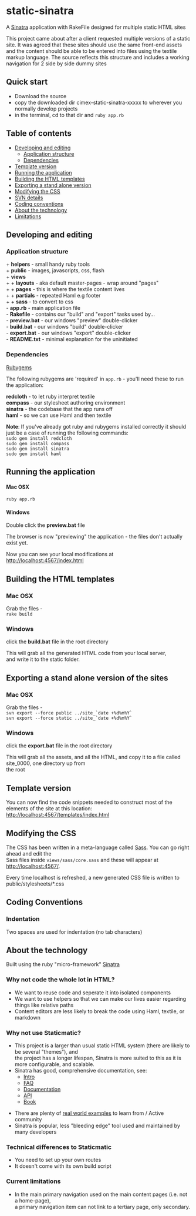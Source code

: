 <h1>static-sinatra</h1>
<p>A <a href="http://www.sinatrarb.com/">Sinatra</a> application with RakeFile designed for multiple static <span class="caps">HTML</span> sites</p>
<p>This project came about after a client requested multiple versions of a static site. It was agreed that these sites should use the same front-end assets and the content should be able to be entered into
files using the textile markup language. The source reflects this structure and includes a working navigation for 2 side by side dummy sites</p>
<h2>Quick start</h2>
<ul>
<li>Download the source</li>
<li>copy the downloaded dir cimex-static-sinatra-xxxxx to wherever you normally develop projects</li>
<li>in the terminal, cd to that dir and <code>ruby app.rb</code></li>
</ul>
<h2 id="table-of-contents">Table of contents</h2>
<ul>
<li><a href="#developing-and-editing">Developing and editing</a>
<ul>
<li><a href="#application-structure">Application structure</a></li>
<li><a href="#dependencies">Dependencies</a></li>
</ul></li>
<li><a href="#template-version">Template version</a></li>
<li><a href="#running-the-application">Running the application</a></li>
<li><a href="#building-the-html-templates">Building the <span class="caps">HTML</span> templates</a></li>
<li><a href="#exporting">Exporting a stand alone version</a></li>
<li><a href="#modifying-the-css">Modifying the <span class="caps">CSS</span></a></li>
<li><a href="#svn-details"><span class="caps">SVN</span> details</a></li>
<li><a href="#coding-conventions">Coding conventions</a></li>
<li><a href="#technology">About the technology</a></li>
<li><a href="#limitations">Limitations</a></li>
</ul>
<h2 id="developing-and-editing">Developing and editing</h2>
<h3 id="application-structure">Application structure</h3>
<p>+ <b>helpers</b> - small handy ruby tools<br />
+ <b>public</b> - images, javascripts, css, flash<br />
+ <b>views</b><br />
+ + <b>layouts</b> - aka default master-pages - wrap around "pages"<br />
+ + <b>pages</b> - this is where the textile content lives<br />
+ + <b>partials</b> - repeated Haml e.g footer<br />
+ + <b>sass</b> - to convert to css<br />
- <b>app.rb</b> - main application file<br />
- <b>Rakefile</b> - contains our "build" and "export" tasks used by&#8230;<br />
- <b>preview.bat</b> - our windows "preview" double-clicker<br />
- <b>build.bat</b> - our windows "build" double-clicker<br />
- <b>export.bat</b> - our windows "export" double-clicker<br />
- <b><span class="caps">README</span>.txt</b> - minimal explanation for the uninitiated</p>
<h3 id="dependencies">Dependencies</h3>
<p><a href="http://rubyforge.org/frs/?group-id=126">Rubygems</a></p>
<p>The following rubygems are 'required' in <code>app.rb</code> - you'll need these to run the application:</p>
<p><b>redcloth</b> - to let ruby interpret textile<br />
<b>compass</b> - our stylesheet authoring environment<br />
<b>sinatra</b> - the codebase that the app runs off<br />
<b>haml</b> - so we can use Haml and then textile</p>
<p><b>Note</b>: If you've already got ruby and rubygems installed correctly it should just be a case of running the following commands:<br />
<code>sudo gem install redcloth</code><br />
<code>sudo gem install compass</code><br />
<code>sudo gem install sinatra</code><br />
<code>sudo gem install haml</code></p>
<h2 id="running-the-application">Running the application</h2>
<h4>Mac <span class="caps">OSX</span></h4>
<code>ruby app.rb</code></p>
<h4>Windows</h4>
<p>Double click the <b>preview.bat</b> file</p>
<p>The browser is now "previewing" the application - the files don't actually exist yet.</p>
<p>Now you can see your local modifications at <a href="http://localhost:4567/index.html">http://localhost:4567/index.html</a></p>
<h2 id="building-the-html-templates">Building the <span class="caps">HTML</span> templates</h2>
<h3>Mac <span class="caps">OSX</span></h3>
Grab the files -<br />
<code>rake build</code></p>
<h3>Windows</h3>
<p>click the <b>build.bat</b> file in the root directory</p>
<p>This will grab all the generated <span class="caps">HTML</span> code from your local server,<br />
and write it to the static folder.</p>
<h2 id="exporting">Exporting a stand alone version of the sites</h2>
<h3>Mac <span class="caps">OSX</span></h3>
Grab the files -<br />
<code>svn export --force public ../site_`date +%d%m%Y`</code><br />
<code>svn export --force static ../site_`date +%d%m%Y`</code></p>
<h3>Windows</h3>
<p>click the <b>export.bat</b> file in the root directory</p>
<p>This will grab all the assets, and all the <span class="caps">HTML</span>, and copy it to a file called site_0000, one directory up from<br />
the root</p>
<h2 id="template-version">Template version</h2>
<p>You can now find the code snippets needed to construct most of the elements of the site at this location:<br />
<a href="http://localhost:4567/templates/index.html">http://localhost:4567/templates/index.html</a></p>
<h2 id="modifying-the-css">Modifying the <span class="caps">CSS</span></h2>
<p>The <span class="caps">CSS</span> has been written in a meta-language called <a href="http://sass-lang.com/">Sass</a>. You can go right ahead and edit the<br />
Sass files inside <code>views/sass/core.sass</code> and these will appear at <a href="http://localhost:4567/">http://localhost:4567/</a>.</p>
<p>Every time localhost is refreshed, a new generated <span class="caps">CSS</span> file is written to public/stylesheets/*.css</p>
<h2 id="coding-conventions">Coding Conventions</h2>
<h3 id="indentation">Indentation</h3>
<p>Two spaces are used for indentation (no tab characters)</p>
<h2 id="technology">About the technology</h2>
<p>Built using the ruby "micro-framework" <a href="http://sinatrarb.com/intro">Sinatra</a></p>
<h3 id="why-not-html">Why not code the whole lot in <span class="caps">HTML</span>?</h3>
<ul>
<li>We want to reuse code and seperate it into isolated components</li>
<li>We want to use helpers so that we can make our lives easier regarding things like relative paths</li>
<li>Content editors are less likely to break the code using Haml, textile, or markdown</li>
</ul>
<h3 id="why-not-staticmatic">Why not use Staticmatic?</h3>
<ul>
<li>This project is a larger than usual static <span class="caps">HTML</span> system (there are likely to be several "themes"), and<br />
the project has a longer lifespan, Sinatra is more suited to this as it is more configurable, and scalable.</li>
<li>Sinatra has good, comprehensive documentation, see:
<ul>
<li><a href="http://www.sinatrarb.com/intro">Intro</a></li>
<li><a href="http://www.sinatrarb.com/faq"><span class="caps">FAQ</span></a></li>
<li><a href="http://www.sinatrarb.com/documentation">Documentation</a></li>
<li><a href="http://railsapi.com/doc/sinatra-v1.0/"><span class="caps">API</span></a></li>
<li><a href="http://sinatra-book.gittr.com/">Book</a></li>
</ul></li>
</ul>
<ul>
<li>There are plenty of <a href="http://www.sinatrarb.com/wild.html">real world examples</a> to learn from / Active community</li>
<li>Sinatra is popular, less "bleeding edge" tool used and maintained by many developers</li>
</ul>
<h3 id="technical-diffs">Technical differences to Staticmatic</h3>
<ul>
<li>You need to set up your own routes</li>
<li>It doesn't come with its own build script</li>
</ul>
<h3 id="limitations">Current limitations</h3>
<ul>
<li>In the main primary navigation used on the main content pages (i.e. not a home-page),<br />
a primary navigation item can not link to a tertiary page, only secondary.</li>
</ul>

